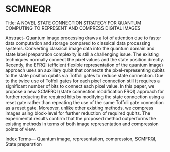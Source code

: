 # SCMNEQR
Title: A NOVEL STATE CONNECTION STRATEGY FOR QUANTUM COMPUTING TO REPRESENT AND COMPRESS DIGITAL IMAGES

Abstract- Quantum image processing draws a lot of attention due to
faster data computation and storage compared to classical
data processing systems. Converting classical image data
into the quantum domain and state label preparation complexity
is still a challenging issue. The existing techniques
normally connect the pixel values and the state position directly.
Recently, the EFRQI (efficient flexible representation
of the quantum image) approach uses an auxiliary qubit that
connects the pixel-representing qubits to the state position
qubits via Toffoli gates to reduce state connection. Due to
the twice use of Toffoli gates for each pixel connection still
it requires a significant number of bits to connect each pixel
value. In this paper, we propose a new SCMFRQI (state
connection modification FRQI) approach for further reducing
the required bits by modifying the state connection using a
reset gate rather than repeating the use of the same Toffoli
gate connection as a reset gate. Moreover, unlike other existing
methods, we compress images using block-level for
further reduction of required qubits. The experimental results
confirm that the proposed method outperforms the existing
methods in terms of both image representation and compression
points of view.

Index Terms— Quantum image, representation, compression,
SCMFRQI, State preparation
